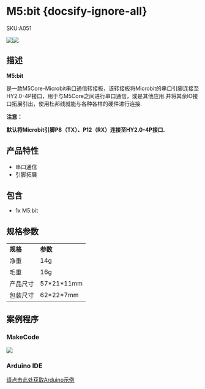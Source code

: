 # M5:bit {docsify-ignore-all}

<el-tag effect="plain">SKU:A051</el-tag>

<div class="product_pic"><img src="https://m5stack.oss-cn-shenzhen.aliyuncs.com/image/m5-docs_homepage/unit/unit_m5bit_01.webp"><img src="assets/img/product_pics/unit/m5bit/unit_m5bit_02.webp"></div>

## 描述

**M5:bit**

是一款M5Core-Microbit串口通信转接板，该转接板将Microbit的串口引脚连接至HY2.0-4P接口，用于与M5Core之间进行串口通信，或是其他应用.并将其余IO接口拓展引出，使用杜邦线就能与各种各样的硬件进行连接.

**注意：**

**默认将Microbit引脚P8（TX）、P12（RX）连接至HY2.0-4P接口.** 

## 产品特性

-  串口通信
-  引脚拓展

## 包含

-  1x M5:bit

## 规格参数

<table>
   <tr style="font-weight:bold">
      <td>规格</td>
      <td>参数</td>
   </tr>
   <tr>
      <td>净重</td>
      <td>14g</td>
   </tr>
   <tr>
      <td>毛重</td>
      <td>16g</td>
   </tr>
   <tr>
      <td>产品尺寸</td>
      <td>57*21*11mm</td>
   </tr>
   <tr>
      <td>包装尺寸</td>
      <td>62*22*7mm</td>
   </tr>
 </table>

## 案例程序

### MakeCode

<img src="assets/img/product_pics/unit/m5bit/m5bit.webp">

### Arduino IDE

[请点击此处获取Arduino示例](https://github.com/m5stack/M5Stack/tree/master/examples/Unit/M5BIT)

<script>

   var purchase_link = 'https://m5stack.com/collections/m5-unit/products/m5-bit-iot-classroom-development-board';


   anchor_search(purchase_link);
   scrollFunc();

</script>
